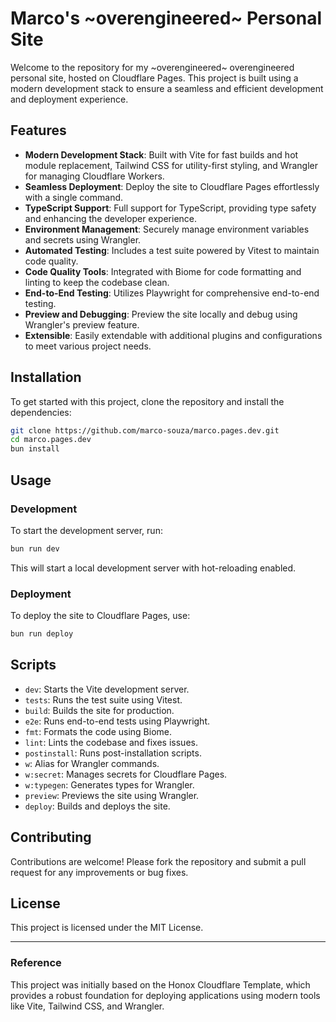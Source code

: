 # Marco's ~overengineered~ Personal Site

Welcome to the repository for my ~overengineered~ overengineered personal site, hosted on Cloudflare Pages. This project is built using a modern development stack to ensure a seamless and efficient development and deployment experience.

## Features

- **Modern Development Stack**: Built with Vite for fast builds and hot module replacement, Tailwind CSS for utility-first styling, and Wrangler for managing Cloudflare Workers.
- **Seamless Deployment**: Deploy the site to Cloudflare Pages effortlessly with a single command.
- **TypeScript Support**: Full support for TypeScript, providing type safety and enhancing the developer experience.
- **Environment Management**: Securely manage environment variables and secrets using Wrangler.
- **Automated Testing**: Includes a test suite powered by Vitest to maintain code quality.
- **Code Quality Tools**: Integrated with Biome for code formatting and linting to keep the codebase clean.
- **End-to-End Testing**: Utilizes Playwright for comprehensive end-to-end testing.
- **Preview and Debugging**: Preview the site locally and debug using Wrangler's preview feature.
- **Extensible**: Easily extendable with additional plugins and configurations to meet various project needs.

## Installation

To get started with this project, clone the repository and install the dependencies:

```bash
git clone https://github.com/marco-souza/marco.pages.dev.git
cd marco.pages.dev
bun install
```

## Usage

### Development

To start the development server, run:

```bash
bun run dev
```

This will start a local development server with hot-reloading enabled.

### Deployment

To deploy the site to Cloudflare Pages, use:

```bash
bun run deploy
```

## Scripts

- `dev`: Starts the Vite development server.
- `tests`: Runs the test suite using Vitest.
- `build`: Builds the site for production.
- `e2e`: Runs end-to-end tests using Playwright.
- `fmt`: Formats the code using Biome.
- `lint`: Lints the codebase and fixes issues.
- `postinstall`: Runs post-installation scripts.
- `w`: Alias for Wrangler commands.
- `w:secret`: Manages secrets for Cloudflare Pages.
- `w:typegen`: Generates types for Wrangler.
- `preview`: Previews the site using Wrangler.
- `deploy`: Builds and deploys the site.

## Contributing

Contributions are welcome! Please fork the repository and submit a pull request for any improvements or bug fixes.

## License

This project is licensed under the MIT License.

---

### Reference

This project was initially based on the Honox Cloudflare Template, which provides a robust foundation for deploying applications using modern tools like Vite, Tailwind CSS, and Wrangler.

